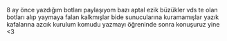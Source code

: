 8 ay önce yazdığım botları paylaşıyom bazı aptal ezik büzükler vds te olan botları alıp yaymaya falan kalkmışlar bide sunucularına kuramamışlar yazık kafalarına azcık kurulum komudu yazmayı öğreninde sonra konuşuruz yine &lt;3
